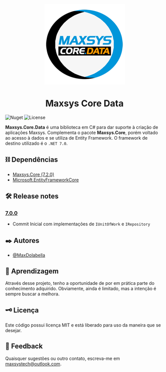 <div align="center">
<img src="maxsys-core-data.png" alt="drawing" width="256" />
<h1>Maxsys Core Data</h1>
</div>

![Nuget](https://img.shields.io/nuget/v/Maxsys.Core.Data)
![License](https://img.shields.io/github/license/maxdolabella/maxsys.core)


**Maxsys.Core.Data** é uma biblioteca em C# para dar suporte à criação de aplicações Maxsys.
Complementa o pacote **Maxsys.Core**, porém voltado ao acesso à dados e se utiliza de Entity Framework.
O framework de destino utilizado é o `.NET 7.0`.

## ⛓ Dependências


- [Maxsys.Core (7.2.0)](https://www.nuget.org/packages/Maxsys.Core/7.2.0)
- [Microsoft.EntityFrameworkCore](https://www.nuget.org/packages/Microsoft.EntityFrameworkCore/)


## 🛠 Release notes

### [7.0.0](https://www.nuget.org/packages/Maxsys.Core.Data/7.0.0)
- Commit Inicial com implementações de `IUnitOfWork` e `IRepository`

## ✒️ Autores

- [@MaxDolabella](https://www.github.com/MaxDolabella)

## 🧐 Aprendizagem

Através desse projeto, tenho a oportunidade de por em prática parte do conhecimento adquirido. Obviamente, ainda é limitado, mas a intenção é sempre buscar a melhora.

## 🗝 Licença

Este código possui licença MIT e está liberado para uso da maneira que se desejar.
  
## 📧 Feedback

Quaisquer sugestões ou outro contato, escreva-me em maxsystech@outlook.com.

  